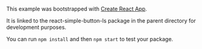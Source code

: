 This example was bootstrapped with [Create React App](https://github.com/facebook/create-react-app).

It is linked to the react-simple-button-ls package in the parent directory for development purposes.

You can run `npm install` and then `npm start` to test your package.
